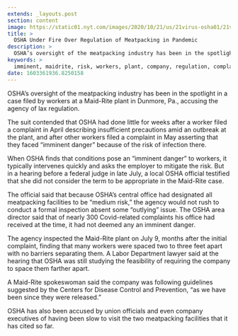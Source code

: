 ```yaml
--- 
extends: _layouts.post 
section: content 
image: https://static01.nyt.com/images/2020/10/21/us/21virus-osha01/21virus-osha01-facebookJumbo.jpg 
title: > 
  OSHA Under Fire Over Regulation of Meatpacking in Pandemic 
description: > 
  OSHA’s oversight of the meatpacking industry has been in the spotlight in a case filed by workers at a Maid-Rite plant in Dunmore, Pa., accusing the agency of lax regulation.When OSHA finds that conditions pose an “imminent danger” to workers, it typically intervenes quickly and asks the employer to mitigate the risk.The OSHA area director said that of nearly 300 Covid-related complaints his office had received at the time, it had not deemed any an imminent danger.The agency inspected the Maid-Rite plant on July 9, months after the initial complaint, finding that many workers were spaced two to three feet apart with no barriers separating them.A Labor Department lawyer said at the hearing that OSHA was still studying the feasibility of requiring the company to space them farther apart. 
keywords: > 
  imminent, maidrite, risk, workers, plant, company, regulation, complaint, osha, filed, meatpacking, pandemic 
date: 1603361936.8250158 
--- 
```

<div><p class="css-158dogj evys1bk0">OSHA&#8217;s oversight of the meatpacking industry has been in the spotlight in a case filed by workers at a Maid-Rite plant in Dunmore, Pa., accusing the agency of lax regulation.</p><p class="css-158dogj evys1bk0">The suit contended that OSHA had done little for weeks after a worker filed a complaint in April describing insufficient precautions amid an outbreak at the plant, and after other workers filed a complaint in May asserting that they faced &#8220;imminent danger&#8221; because of the risk of infection there.</p><p class="css-158dogj evys1bk0">When OSHA finds that conditions pose an &#8220;imminent danger&#8221; to workers, it typically intervenes quickly and asks the employer to mitigate the risk. But in a hearing before a federal judge in late July, a local OSHA official testified that she did not consider the term to be appropriate in the Maid-Rite case.</p><p class="css-158dogj evys1bk0">The official said that because OSHA&#8217;s central office had designated all meatpacking facilities to be &#8220;medium risk,&#8221; the agency would not rush to conduct a formal inspection absent some &#8220;outlying&#8221; issue. The OSHA area director said that of nearly 300 Covid-related complaints his office had received at the time, it had not deemed any an imminent danger.</p><p class="css-158dogj evys1bk0">The agency inspected the Maid-Rite plant on July 9, months after the initial complaint, finding that many workers were spaced two to three feet apart with no barriers separating them. A Labor Department lawyer said at the hearing that OSHA was still studying the feasibility of requiring the company to space them farther apart.</p><p class="css-158dogj evys1bk0">A Maid-Rite spokeswoman said the company was following guidelines suggested by the Centers for Disease Control and Prevention, &#8220;as we have been since they were released.&#8221;</p><p class="css-158dogj evys1bk0">OSHA has also been accused by union officials and even company executives of having been slow to visit the two meatpacking facilities that it has cited so far.</p></div>